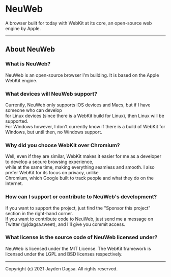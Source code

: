 # NeuWeb 
A browser built for today with WebKit at its core, an open-source web engine by Apple.

---

## About NeuWeb
### What is NeuWeb?
NeuWeb is an open-source browser I'm building. It is based on the Apple WebKit engine.
### What devices will NeuWeb support?
Currently, NeuWeb only supports iOS devices and Macs, but if I have someone who can develop  
for Linux devices (since there is a WebKit build for Linux), then Linux will be supported.  
For Windows however, I don't currently know if there is a build of WebKit for Windows, but until then, no Windows support.
### Why did you choose WebKit over Chromium?
Well, even if they are similar, WebKit makes it easier for me as a developer to develop a secure browsing experience,  
while at the same time, making everything seamless and smooth. I also prefer WebKit for its focus on privacy, unlike  
Chromium, which Google built to track people and what they do on the Internet. 
### How can I support or contribute to NeuWeb's development?
If you want to support the project, just find the "Sponsor this project" section in the right-hand corner.  
If you want to contribute code to NeuWeb, just send me a message on Twitter (@jdagsa.tweet), and I'll give you commit access.
### What license is the source code of NeuWeb licensed under?
NeuWeb is licensed under the MIT License. The WebKit framework is licensed under the LGPL and BSD licenses respectively.

---

Copyright (c) 2021 Jayden Dagsa. All rights reserved.

